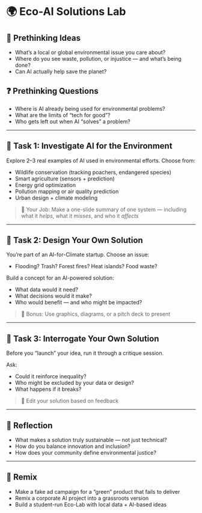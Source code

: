 # 🌍 Eco-AI Solutions Lab

## 💭 Prethinking Ideas
- What’s a local or global environmental issue you care about?
- Where do you see waste, pollution, or injustice — and what’s being done?
- Can AI actually help save the planet?

## ❓ Prethinking Questions
- Where is AI already being used for environmental problems?
- What are the limits of “tech for good”?
- Who gets left out when AI “solves” a problem?

---

## 🌱 Task 1: Investigate AI for the Environment

Explore 2–3 real examples of AI used in environmental efforts. Choose from:
- Wildlife conservation (tracking poachers, endangered species)
- Smart agriculture (sensors + prediction)
- Energy grid optimization
- Pollution mapping or air quality prediction
- Urban design + climate modeling

> 🎯 Your Job: Make a one-slide summary of one system — including what it *helps*, what it *misses*, and who it *affects*

---

## 🧠 Task 2: Design Your Own Solution

You’re part of an AI-for-Climate startup. Choose an issue:
- Flooding? Trash? Forest fires? Heat islands? Food waste?

Build a concept for an AI-powered solution:
- What data would it need?
- What decisions would it make?
- Who would benefit — and who might be impacted?

> 🎯 Bonus: Use graphics, diagrams, or a pitch deck to present

---

## 🧪 Task 3: Interrogate Your Own Solution

Before you “launch” your idea, run it through a critique session.

Ask:
- Could it reinforce inequality?
- Who might be excluded by your data or design?
- What happens if it breaks?

> 🎯 Edit your solution based on feedback

---

## 💬 Reflection

- What makes a solution truly sustainable — not just technical?
- How do you balance innovation and inclusion?
- How does your community define environmental justice?

---

## 🎨 Remix

- Make a fake ad campaign for a “green” product that fails to deliver
- Remix a corporate AI project into a grassroots version
- Build a student-run Eco-Lab with local data + AI-based ideas
